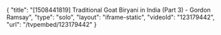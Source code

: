 {
    "title": "[1508441819] Traditional Goat Biryani in India (Part 3) - Gordon Ramsay",
    "type": "solo",
    "layout": "iframe-static",
    "videoId": "123179442",
    "url": "\/tvpembed\/123179442"
}